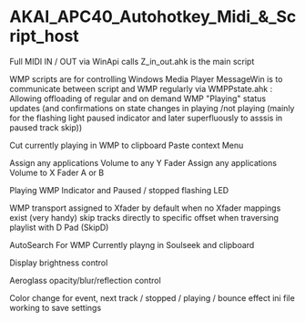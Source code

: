 # AKAI_APC40_Autohotkey_Midi_&_Script_host
Full MIDI IN / OUT via WinApi calls
Z_in_out.ahk is the main script

WMP scripts are for controlling Windows Media Player
MessageWin is to communicate between script and WMP regularly via WMPPstate.ahk :
Allowing offloading of regular and on demand WMP "Playing" status updates
(and confirmations on state changes in playing /not playing 
(mainly for the flashing light paused indicator and later superfluously to asssis in paused track skip))

Cut currently playing in WMP to clipboard
Paste context Menu

Assign any applications Volume to any Y Fader
Assign any applications Volume to X Fader A or B

Playing WMP Indicator and Paused / stopped flashing LED 

WMP transport assigned to Xfader by default when no Xfader mappings exist (very handy)
skip tracks directly to specific offset when traversing playlist with D Pad (SkipD)

AutoSearch For WMP Currently playng in Soulseek and clipboard

Display brightness control

Aeroglass opacity/blur/reflection control

Color change for event, next track / stopped / playing / bounce effect
ini file working to save settings
